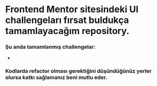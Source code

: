 # Frontend Mentor sitesindeki UI challengeları fırsat buldukça tamamlayacağım repository. 
### Şu anda tamamlanmış challengelar:

- [Interactive Rating Component]: https://frmentratingcomponent.netlify.app

### Kodlarda refactor olması gerektiğini düşündüğünüz yerler olursa katkı sağlamanız beni mutlu eder.
